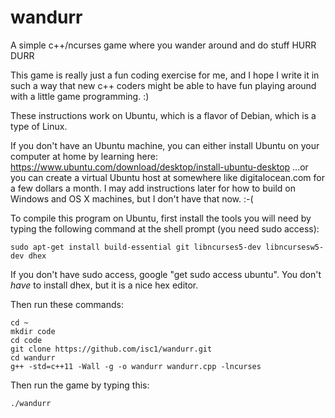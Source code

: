 # wandurr
A simple c++/ncurses game where you wander around and do stuff HURR DURR

This game is really just a fun coding exercise for me, and I hope
I write it in such a way that new c++ coders might be able to
have fun playing around with a little game programming. :)

These instructions work on Ubuntu, which is a flavor of Debian, which is a
type of Linux.

If you don't have an Ubuntu machine, you can either install Ubuntu on your
computer at home by learning here:
    https://www.ubuntu.com/download/desktop/install-ubuntu-desktop
...or you can create a virtual Ubuntu host at somewhere like digitalocean.com
for a few dollars a month.  I may add instructions later for how to build on
Windows and OS X machines, but I don't have that now. :-(

To compile this program on Ubuntu, first install the tools you will need by
typing the following command at the shell prompt (you need sudo access):

    sudo apt-get install build-essential git libncurses5-dev libncursesw5-dev dhex

If you don't have sudo access, google "get sudo access ubuntu".
You don't *have* to install dhex, but it is a nice hex editor.

Then run these commands:

    cd ~
    mkdir code
    cd code
    git clone https://github.com/isc1/wandurr.git
    cd wandurr
    g++ -std=c++11 -Wall -g -o wandurr wandurr.cpp -lncurses

Then run the game by typing this:

    ./wandurr

